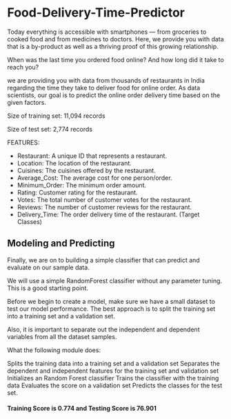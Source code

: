 # Food-Delivery-Time-Predictor

Today everything is accessible with smartphones — from groceries to cooked food and from medicines to doctors. Here, we provide you with data that is a by-product as well as a thriving proof of this growing relationship. 

When was the last time you ordered food online? And how long did it take to reach you?



we are providing you with data from thousands of restaurants in India regarding the time they take to deliver food for online order. As data scientists, our goal is to predict the online order delivery time based on the given factors.

Size of training set: 11,094 records

Size of test set: 2,774 records

FEATURES:

- Restaurant: A unique ID that represents a restaurant.
- Location: The location of the restaurant.
- Cuisines: The cuisines offered by the restaurant.
- Average_Cost: The average cost for one person/order.
- Minimum_Order: The minimum order amount.
- Rating: Customer rating for the restaurant.
- Votes: The total number of customer votes for the restaurant.
- Reviews: The number of customer reviews for the restaurant.
- Delivery_Time: The order delivery time of the restaurant. (Target Classes) 


## Modeling and Predicting
Finally, we are on to building a simple classifier that can predict and evaluate on our sample data.

We will use a simple RandomForest classifier without any parameter tuning. This is a good starting point.

Before we begin to create a model, make sure we have a small dataset to test our model performance. The best approach is to split the training set into a training set and a validation set.

Also, it is important to separate out the independent and dependent variables from all the dataset samples.


What the following module does:

Splits the training data into a training set and a validation set
Separates the dependent and independent features for the training set and validation set
Initializes an Random Forest classifier
Trains the classifier with the training data
Evaluates the score on a validation set 
Predicts the classes for the test set.

#### Training Score is 0.774 and Testing Score is 76.901


